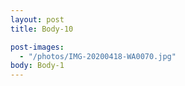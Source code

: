```yaml
---
layout: post
title: Body-10

post-images:
  - "/photos/IMG-20200418-WA0070.jpg"
body: Body-1
---
```

